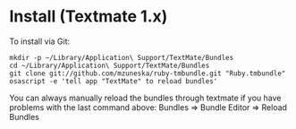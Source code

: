 Install (Textmate 1.x)
=====================

To install via Git:

    mkdir -p ~/Library/Application\ Support/TextMate/Bundles
    cd ~/Library/Application\ Support/TextMate/Bundles
    git clone git://github.com/mzuneska/ruby-tmbundle.git "Ruby.tmbundle"
    osascript -e 'tell app "TextMate" to reload bundles'

You can always manually reload the bundles through textmate if you have problems with the last command above: 
Bundles => Bundle Editor => Reload Bundles
